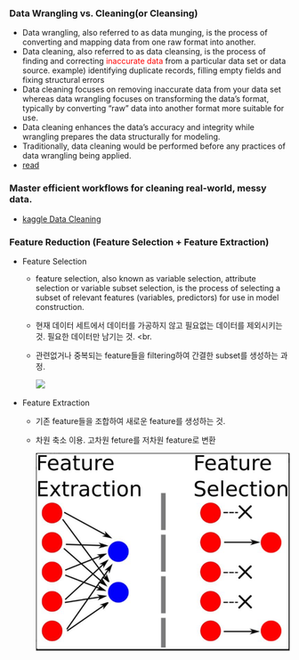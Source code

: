 ### Data Wrangling vs. Cleaning(or Cleansing)
* Data wrangling, also referred to as data munging, is the process of converting and mapping data from one raw format into another.
* Data cleaning, also referred to as data cleansing, is the process of finding and correcting <span style='color:red'>inaccurate data</span> from a particular data set or data source. example)  identifying duplicate records, filling empty fields and fixing structural errors
* Data cleaning focuses on removing inaccurate data from your data set whereas data wrangling focuses on transforming the data’s format, typically by converting “raw” data into another format more suitable for use. 
* Data cleaning enhances the data’s accuracy and integrity while wrangling prepares the data structurally for modeling. 
* Traditionally, data cleaning would be performed before any practices of data wrangling being applied.
* [read](https://www.inzata.com/data-wrangling-vs-data-cleaning-whats-the-difference/)

### Master efficient workflows for cleaning real-world, messy data.
* [kaggle Data Cleaning](https://www.kaggle.com/learn/data-cleaning)

### Feature Reduction (Feature Selection + Feature Extraction)
* Feature Selection
  * feature selection, also known as variable selection, attribute selection or variable subset selection, is the process of selecting a subset of relevant features (variables, predictors) for use in model construction. <br> 
  * 현재 데이터 세트에서 데이터를 가공하지 않고 필요없는 데이터를 제외시키는 것. 필요한 데이터만 남기는 것. <br.
  * 관련없거나 중복되는 feature들을 filtering하여 간결한 subset를 생성하는 과정. 

    <img src="https://miro.medium.com/max/1388/0*D_jQ5yBsvCZjEYIW" width="500"/>
    
* Feature Extraction
  * 기존 feature들을 조합하여 새로운 feature를 생성하는 것.
  * 차원 축소 이용. 고차원 feture를 저차원 feature로 변환

    <img src="https://github.com/fasthill/My-gist/blob/main/data/picture/feature_extraction.JPG" width="500"/>
